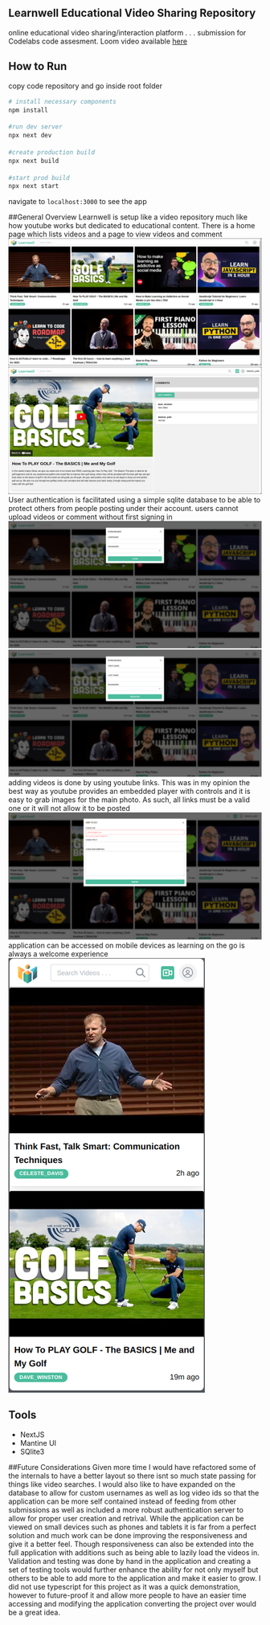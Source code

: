 ## Learnwell Educational Video Sharing Repository
online educational video sharing/interaction platform . . . submission for Codelabs code assesment.
Loom video available [here](https://www.loom.com/share/e59583343fbe4bfa9265180e0dba4005?sid=21f1b4ba-1d43-4230-9c38-3705f2744d74)

## How to Run
copy code repository and go inside root folder
```bash
# install necessary components
npm install

#run dev server
npx next dev

#create production build
npx next build

#start prod build
npx next start
```
navigate to ```localhost:3000``` to see the app

##General Overview
Learnwell is setup like a video repository much like how youtube works but dedicated to educational content. There is a home page which lists videos and a page to view videos and comment
![home page](https://raw.githubusercontent.com/anatoli-dp/codelabs_learnwell/main/pics/home.png)
![video page](https://raw.githubusercontent.com/anatoli-dp/codelabs_learnwell/main/pics/video_player_with_comments.png)
User authentication is facilitated using a simple sqlite database to be able to protect others from people posting under their account. users cannot upload videos or comment without first signing in
![login modal](https://raw.githubusercontent.com/anatoli-dp/codelabs_learnwell/main/pics/login.png)
![register modal](https://raw.githubusercontent.com/anatoli-dp/codelabs_learnwell/main/pics/register.png)
adding videos is done by using youtube links. This was in my opinion the best way as youtube provides an embedded player with controls and it is easy to grab images for the main photo. As such, all links must be a valid one or it will not allow it to be posted
![youtube link validation](https://raw.githubusercontent.com/anatoli-dp/codelabs_learnwell/main/pics/youtube_link_validation.png)
application can be accessed on mobile devices as learning on the go is always a welcome experience
![mobile layout](https://raw.githubusercontent.com/anatoli-dp/codelabs_learnwell/main/pics/r_mobile.png)

## Tools
- NextJS
- Mantine UI
- SQlite3

##Future Considerations
Given more time I would have refactored some of the internals to have a better layout so there isnt so much state passing for things like video searches.
I would also like to have expanded on the database to allow for custom usernames as well as log video ids so that the application can be more self contained instead of feeding from other submissions as well as included a more robust authentication server to allow for proper user creation and retrival.
While the application can be viewed on small devices such as phones and tablets it is far from a perfect solution and much work can be done improving the responsiveness and give it a better feel. Though responsiveness can also be extended into the full application with additions such as being able to lazily load the videos in.
Validation and testing was done by hand in the application and creating a set of testing tools would further enhance the ability for not only myself but others to be able to add more to the application and make it easier to grow.
I did not use typescript for this project as it was a quick demonstration, however to future-proof it and allow more people to have an easier time accessing and modifying the application converting the project over would be a great idea.

